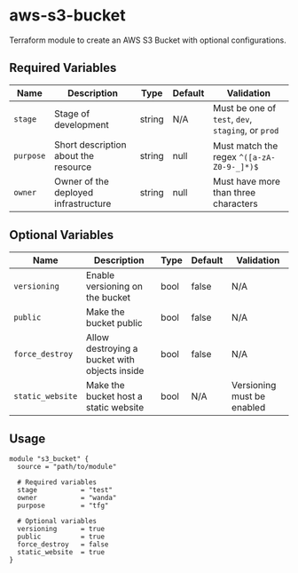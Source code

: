 # aws-s3-bucket
Terraform module to create an AWS S3 Bucket with optional configurations.

## Required Variables

| Name     | Description                          | Type    | Default | Validation                                                  |
|----------|--------------------------------------|---------|---------|-------------------------------------------------------------|
| `stage`  | Stage of development                 | string  | N/A     | Must be one of `test`, `dev`, `staging`, or `prod`          |
| `purpose`| Short description about the resource | string  | null    | Must match the regex `^([a-zA-Z0-9-_]*)$`                   |
| `owner`  | Owner of the deployed infrastructure | string  | null    | Must have more than three characters                        |

## Optional Variables

| Name            | Description                         | Type   | Default | Validation                                  |
|-----------------|-------------------------------------|--------|---------|---------------------------------------------|
| `versioning`    | Enable versioning on the bucket     | bool   | false   | N/A                                         |
| `public`        | Make the bucket public              | bool   | false   | N/A                                         |
| `force_destroy` | Allow destroying a bucket with objects inside | bool | false | N/A                                         |
| `static_website`| Make the bucket host a static website| bool  | N/A     | Versioning must be enabled                  |

## Usage

```hcl
module "s3_bucket" {
  source = "path/to/module"

  # Required variables
  stage           = "test"
  owner           = "wanda"
  purpose         = "tfg"

  # Optional variables
  versioning      = true
  public          = true
  force_destroy   = false
  static_website  = true
}
```